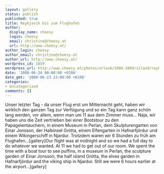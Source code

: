 ```yaml
---
layout: gallery
status: publish
published: true
title: Reykjavik bis zum Flughafen
author:
  display_name: cheesy
  login: cheesy
  email: christine@cheesy.at
  url: http://www.cheesy.at/
author_login: cheesy
author_email: christine@cheesy.at
author_url: http://www.cheesy.at/
wordpress_id: 1859
wordpress_url: http://www.cheesy.at/photos/urlaub/2008-2009/island/reykjavik-flughafen/
date: '2008-06-24 00:00:00 +0100'
date_gmt: '2008-06-23 22:00:00 +0100'
categories:
- Uncategorized
comments: []
---
```

<!--:de-->Unser letzter Tag - da unser Flug erst um Mitternacht geht, haben wir wirklich den ganzen Tag zur Verfügung und so ein Tag kann ganz schön lang werden, vor allem, wenn man um 11 aus dem Zimmer muss... Naja, wir haben uns die Zeit vertrieben bei einer Bootstour zu den Papageientauchern, in einem Museum in Perlan, dem Skulpturengarten von Einar Jonsson, der Halbinsel Grótta, einem Elfengarten in Hafnarfjördur und einem Wikingerschiff in Njardur. Trotzdem waren wir 6 Stunden zu früh am Flughafen...[gallery]<!--:--><!--:en-->Our flight was at midnight and so we had a full day to do whatever we wanted. At 11 we had to get out of our room. We spent the time with a boat tour to see puffins, in a museum in Perlan, the sculpture garden of Einar Jonsson, the half island Grótta, the elves garden in Hafnarfjördur and the viking ship in Njardur. Still we were 6 hours earlier at the airport...[gallery]<!--:-->

